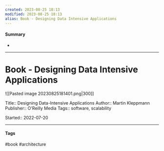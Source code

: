 ```yaml
---
created: 2023-08-25 18:13
modified: 2023-08-25 18:13
alias: Book - Designing Data Intensive Applications
---
```

#### Summary
+ 

----
# Book - Designing Data Intensive Applications

![[Pasted image 20230825181401.png|300]]

Title:: Designing Data-Intensive Applications
Author:: Martin Kleppmann
Publisher:: O'Reilly Media
Tags:: software, scalability

Started:: 2022-07-20

----

#### Tags

#book #architecture